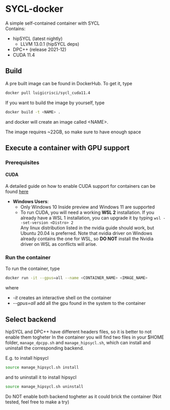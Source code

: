 # SYCL-docker

A simple self-contained container with SYCL  
Contains:
- hipSYCL (latest nightly)
  - LLVM 13.0.1 (hipSYCL deps)
- DPC++ (release 2021-12)
- CUDA 11.4

## Build
A pre built image can be found in DockerHub. To get it, type
```bash
docker pull luigicrisci/sycl_cuda11.4
```

If you want to build the image by yourself, type
```bash
docker build -t <NAME> .
```
and docker will create an image called \<NAME\>.

The image requires ~22GB, so make sure to have enough space

## Execute a container with GPU support
### Prerequisites
#### CUDA
A detailed guide on how to enable CUDA support for containers can be found [here](https://docs.nvidia.com/datacenter/cloud-native/container-toolkit/install-guide.html#linux-distributions)  
- **Windows Users**:
  - Only Windows 10 Inside preview and Windows 11 are supported
  -  To run CUDA, you will need a working **WSL 2** installation. If you already have a WSL 1 installation, you can upgrade it by typing `wsl --set-version <Distro> 2`  
Any linux distribution listed in the nvidia guide should work, but Ubuntu 20.04 is preferred. Note that nvidia driver on Windows already contains the one for WSL, so **DO NOT** install the Nvidia driver on WSL as conflicts will arise. 

### Run the container
To run the container, type
```bash
docker run -it --gpus=all --name <CONTAINER_NAME> <IMAGE_NAME>
```
where 
- *-it* creates an interactive shell on the container
- *--gpus=all* add all the gpu found in the system to the container

## Select backend
hipSYCL and DPC++ have different headers files, so it is better to not enable them togheter
In the container you will find two files in your $HOME folder, `manage_dpcpp.sh` and `manage_hipsycl.sh`, which can install and uninstall the corresponding backend.  

E.g. to install hipsycl
```bash
source manage_hipsycl.sh install
```
and to uninstall it
to install hipsycl
```bash
source manage_hipsycl.sh uninstall
```
Do NOT enable both backend togheter as it could brick the container (Not tested, feel free to make a try)